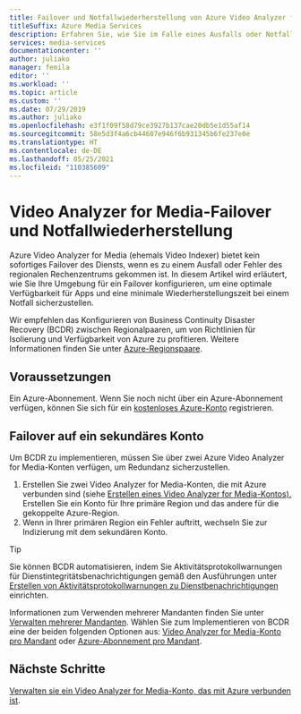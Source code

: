 ```yaml
---
title: Failover und Notfallwiederherstellung von Azure Video Analyzer for Media (ehemals Video Indexer)
titleSuffix: Azure Media Services
description: Erfahren Sie, wie Sie im Falle eines Ausfalls oder Notfalls des regionalen Rechenzentrums ein Failover auf ein sekundäres Konto bei Azure Video Analyzer for Media (ehemals Video Indexer) ausführen.
services: media-services
documentationcenter: ''
author: juliako
manager: femila
editor: ''
ms.workload: ''
ms.topic: article
ms.custom: ''
ms.date: 07/29/2019
ms.author: juliako
ms.openlocfilehash: e3f1f09f58d79ce3927b137cae20db5e1d55af14
ms.sourcegitcommit: 58e5d3f4a6cb44607e946f6b931345b6fe237e0e
ms.translationtype: HT
ms.contentlocale: de-DE
ms.lasthandoff: 05/25/2021
ms.locfileid: "110385609"
---
```

# <a name="video-analyzer-for-media-failover-and-disaster-recovery"></a>Video Analyzer for Media-Failover und Notfallwiederherstellung

Azure Video Analyzer for Media (ehemals Video Indexer) bietet kein sofortiges Failover des Diensts, wenn es zu einem Ausfall oder Fehler des regionalen Rechenzentrums gekommen ist. In diesem Artikel wird erläutert, wie Sie Ihre Umgebung für ein Failover konfigurieren, um eine optimale Verfügbarkeit für Apps und eine minimale Wiederherstellungszeit bei einem Notfall sicherzustellen.

Wir empfehlen das Konfigurieren von Business Continuity Disaster Recovery (BCDR) zwischen Regionalpaaren, um von Richtlinien für Isolierung und Verfügbarkeit von Azure zu profitieren. Weitere Informationen finden Sie unter [Azure-Regionspaare](../../best-practices-availability-paired-regions.md).

## <a name="prerequisites"></a>Voraussetzungen

Ein Azure-Abonnement. Wenn Sie noch nicht über ein Azure-Abonnement verfügen, können Sie sich für ein [kostenloses Azure-Konto](https://azure.microsoft.com/free/) registrieren.

## <a name="failover-to-a-secondary-account"></a>Failover auf ein sekundäres Konto

Um BCDR zu implementieren, müssen Sie über zwei Azure Video Analyzer for Media-Konten verfügen, um Redundanz sicherzustellen.

1. Erstellen Sie zwei Video Analyzer for Media-Konten, die mit Azure verbunden sind (siehe [Erstellen eines Video Analyzer for Media-Kontos).](connect-to-azure.md) Erstellen Sie ein Konto für Ihre primäre Region und das andere für die gekoppelte Azure-Region.
1. Wenn in Ihrer primären Region ein Fehler auftritt, wechseln Sie zur Indizierung mit dem sekundären Konto.

> [!TIP]
> Sie können BCDR automatisieren, indem Sie Aktivitätsprotokollwarnungen für Dienstintegritätsbenachrichtigungen gemäß den Ausführungen unter [Erstellen von Aktivitätsprotokollwarnungen zu Dienstbenachrichtigungen](../../service-health/alerts-activity-log-service-notifications-portal.md) einrichten.

Informationen zum Verwenden mehrerer Mandanten finden Sie unter [Verwalten mehrerer Mandanten](manage-multiple-tenants.md). Wählen Sie zum Implementieren von BCDR eine der beiden folgenden Optionen aus: [Video Analyzer for Media-Konto pro Mandant](./manage-multiple-tenants.md#video-analyzer-for-media-account-per-tenant) oder [Azure-Abonnement pro Mandant](./manage-multiple-tenants.md#azure-subscription-per-tenant).

## <a name="next-steps"></a>Nächste Schritte

[Verwalten sie ein Video Analyzer for Media-Konto, das mit Azure verbunden ist](manage-account-connected-to-azure.md).
